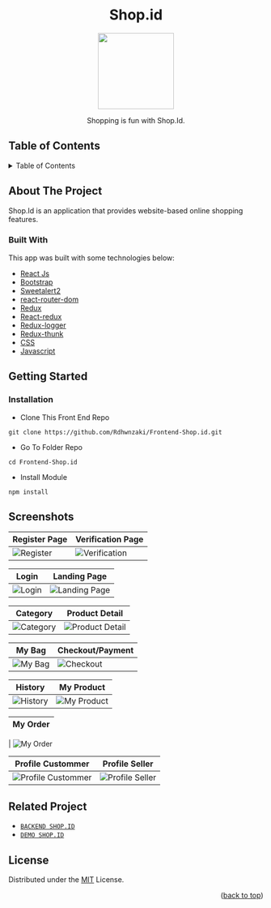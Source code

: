 <h1 align="center">Shop.id</h1>

<p align="center">
  <img height="150" src="https://github.com/Rdhwnzaki/Frontend-Shop.id/blob/main/screenshot/logo.png"  />
</p>
 <p align="center">
    Shopping is fun with Shop.Id.
  </p>

<!-- TABLE OF CONTENTS -->

## Table of Contents

<details>
  <summary>Table of Contents</summary>
  <ol>
    <li>
      <a href="#about-the-project">About The Project</a>
      <ul>
        <li><a href="#built-with">Built with</a></li>
      </ul>
    </li>
    <li>
      <a href="#getting-started">Getting Started</a>
      <ul>
        <li><a href="#installation">Installation</a></li>
      </ul>
    </li>
    <li><a href="#screenshots">Screenshots</a></li>
    <li><a href="#related-project">Related Project</a></li>
    <li><a href="#license">License</a></li>
  </ol>
</details>

## About The Project

Shop.Id is an application that provides website-based online shopping features.

### Built With

This app was built with some technologies below:

- [React Js](https://reactjs.org)
- [Bootstrap](https://www.npmjs.com/package/bootstrap)
- [Sweetalert2](https://www.npmjs.com/package/sweetalert2)
- [react-router-dom](https://www.npmjs.com/package/react-router-dom)
- [Redux](https://www.npmjs.com/package/redux)
- [React-redux](https://www.npmjs.com/package/react-redux)
- [Redux-logger](https://www.npmjs.com/package/redux-logger)
- [Redux-thunk](https://www.npmjs.com/search?q=redux-thunk)
- [CSS](https://developer.mozilla.org/en-US/docs/Web/CSS?retiredLocale=id)
- [Javascript](https://www.javascript.com/)

<!-- GETTING STARTED -->

## Getting Started

### Installation

- Clone This Front End Repo

```
git clone https://github.com/Rdhwnzaki/Frontend-Shop.id.git
```

- Go To Folder Repo

```
cd Frontend-Shop.id
```

- Install Module

```
npm install
```

## Screenshots

| Register Page                                                                                                | Verification Page                                                                                                        |
| ------------------------------------------------------------------------------------------------------------ | ------------------------------------------------------------------------------------------------------------------------ |
| ![Register](https://github.com/Rdhwnzaki/Frontend-Shop.id/blob/main/screenshot/register.png "Register Page") | ![Verification](https://github.com/Rdhwnzaki/Frontend-Shop.id/blob/main/screenshot/verification.png "Verification Page") |

| Login                                                                                          | Landing Page                                                                                                        |
| ---------------------------------------------------------------------------------------------- | ------------------------------------------------------------------------------------------------------------------- |
| ![Login](https://github.com/Rdhwnzaki/Frontend-Shop.id/blob/main/screenshot/login.png "Login") | ![Landing Page](https://github.com/Rdhwnzaki/Frontend-Shop.id/blob/main/screenshot/landing-page.png "Landing Page") |

| Category                                                                                                | Product Detail                                                                                                            |
| ------------------------------------------------------------------------------------------------------- | ------------------------------------------------------------------------------------------------------------------------- |
| ![Category](https://github.com/Rdhwnzaki/Frontend-Shop.id/blob/main/screenshot/category.png "Category") | ![Product Detail](https://github.com/Rdhwnzaki/Frontend-Shop.id/blob/main/screenshot/product-detail.png "Product Detail") |

| My Bag                                                                                           | Checkout/Payment                                                                                        |
| ------------------------------------------------------------------------------------------------ | ------------------------------------------------------------------------------------------------------- |
| ![My Bag](https://github.com/Rdhwnzaki/Frontend-Shop.id/blob/main/screenshot/mybag.png "My Bag") | ![Checkout](https://github.com/Rdhwnzaki/Frontend-Shop.id/blob/main/screenshot/checkout.png "Checkout") |

| History                                                                                              | My Product                                                                                                   |
| ---------------------------------------------------------------------------------------------------- | ------------------------------------------------------------------------------------------------------------ |
| ![History](https://github.com/Rdhwnzaki/Frontend-Shop.id/blob/main/screenshot/history.png "History") | ![My Product](https://github.com/Rdhwnzaki/Frontend-Shop.id/blob/main/screenshot/myproduct.png "My Product") |

| My Order |
| -------- |

| ![My Order](https://github.com/Rdhwnzaki/Frontend-Shop.id/blob/main/screenshot/myorder.png "My Order")

| Profile Custommer                                                                                                                  | Profile Seller                                                                                                            |
| ---------------------------------------------------------------------------------------------------------------------------------- | ------------------------------------------------------------------------------------------------------------------------- |
| ![Profile Custommer](https://github.com/Rdhwnzaki/Frontend-Shop.id/blob/main/screenshot/profile-custommer.png "Profile Custommer") | ![Profile Seller](https://github.com/Rdhwnzaki/Frontend-Shop.id/blob/main/screenshot/profile-seller.png "Profile Seller") |

## Related Project

- [`BACKEND SHOP.ID`](https://github.com/Rdhwnzaki/Backend-Shop.id)
- [`DEMO SHOP.ID`](https://shopid-rdhwnzaki.netlify.app)

## License

Distributed under the [MIT](/LICENSE) License.

<p align="right">(<a href="#top">back to top</a>)</p>
